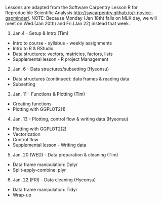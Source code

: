 Lessons are adapted from the Software Carpentry Lesson R for Reproducible Scientific Analysis <http://swcarpentry.github.io/r-novice-gapminder/>. NOTE: Because Monday (Jan 18th) falls on MLK day, we will meet on Wed.(Jan 20th) and Fri.(Jan 22) instead that week. 

1. Jan.4 - Setup & Intro (Tim)
  - Intro to course - syllabus - weekly assignments 
  - Intro to R & RStudio
  - Data structures: vectors, matricies, factors, lists
  - Supplemental lesson - R project Management
2. Jan. 6  - Data structures/subsetting (Hyeonsu)
  - Data structures (continued): data frames & reading data
  - Subsetting
3. Jan. 11 - Functions & Plotting (Tim)
  - Creating functions
  - Plotting with GGPLOT2(1)
4. Jan. 13 - Plotting, control flow & writing data (Hyeonsu)
  - Plotting with GGPLOT2(2)
  - Vectorization
  - Control flow
  - Supplemental lesson - Writing data
5. Jan. 20 (WED) - Data preparation & cleaning (Tim)
  - Data frame manipulation: Dplyr
  - Split-apply-combine: plyr
6. Jan. 22 (FRI) - Data cleaning (Hyeonsu)
  - Data frame manipulation: Tidyr
  - Wrap-up